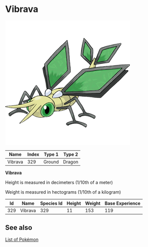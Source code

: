 # Vibrava


![Vibrava](images/329.png)

| **Name** | **Index** | **Type 1** | **Type 2** |
|----|----|----|----|
| Vibrava | 329 | Ground | Dragon  |

**Vibrava** 


Height is measured in decimeters (1/10th of a meter)

Weight is measured in hectograms (1/10th of a kilogram)

| **Id** | **Name** | **Species Id** | **Height** | **Weight** | **Base Experience** |
|--------|----------|----------------|------------|------------|---------------------|
| 329 | Vibrava | 329 | 11 | 153 | 119 |


## See also

[List of Pokémon](../pokemon.md)
